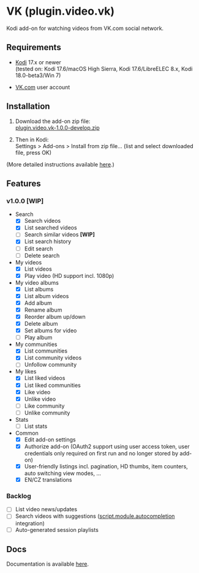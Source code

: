 # VK (plugin.video.vk)

Kodi add-on for watching videos from VK.com social network.

## Requirements

- [Kodi](https://kodi.tv) 17.x or newer<br>
    (tested on: Kodi 17.6/macOS High Sierra, Kodi 17.6/LibreELEC 8.x, Kodi 18.0-beta3/Win 7)

- [VK.com](https://vk.com) user account

## Installation

1. Download the add-on zip file:<br>
    [plugin.video.vk-1.0.0-develop.zip](http://github.com/tommistolercz/plugin.video.vk/archive/plugin.video.vk-1.0.0-develop.zip)<br>
    
2. Then in Kodi:<br>
    Settings > Add-ons > Install from zip file... (list and select downloaded file, press OK)
    
(More detailed instructions available [here](https://kodi.wiki/view/HOW-TO:Install_add-ons_from_zip_files).)

## Features

### v1.0.0 **[WIP]**

- Search
    - [x] Search videos
    - [x] List searched videos
    - [ ] Search similar videos **[WIP]**
    - [x] List search history
    - [ ] Edit search
    - [ ] Delete search
- My videos
    - [x] List videos
    - [x] Play video (HD support incl. 1080p)
- My video albums
    - [x] List albums
    - [x] List album videos
    - [x] Add album
    - [x] Rename album
    - [x] Reorder album up/down
    - [x] Delete album
    - [x] Set albums for video
    - [ ] Play album
- My communities
    - [x] List communities
    - [x] List community videos
    - [ ] Unfollow community
- My likes
    - [x] List liked videos
    - [x] List liked communities
    - [x] Like video
    - [x] Unlike video
    - [ ] Like community
    - [ ] Unlike community
- Stats
    - [ ] List stats
- Common
    - [x] Edit add-on settings
    - [x] Authorize add-on (OAuth2 support using user access token, user credentials only required on first run and no longer stored by add-on)
    - [x] User-friendly listings incl. pagination, HD thumbs, item counters, auto switching view modes, ...
    - [x] EN/CZ translations

### Backlog

- [ ] List video news/updates
- [ ] Search videos with suggestions ([script.module.autocompletion](https://github.com/phil65/script.module.autocompletion) integration)
- [ ] Auto-generated session playlists

## Docs

Documentation is available [here](./resources/docs/DOCS.md).
